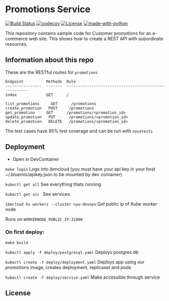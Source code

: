 # Promotions Service

[![Build Status](https://github.com/nyu-devops/sample-accounts/actions/workflows/ci.yml/badge.svg)](https://github.com/nyu-devops/sample-accounts/actions)
[![codecov](https://codecov.io/gh/CSCI-GA-2820-FA22-001/promotions/branch/main/graph/badge.svg?token=7QW1Z8EFFN)](https://codecov.io/gh/CSCI-GA-2820-FA22-001/promotions)
[![License](https://img.shields.io/badge/License-Apache%202.0-blue.svg)](https://opensource.org/licenses/Apache-2.0)
[![made-with-python](https://img.shields.io/badge/Made%20with-Python-red.svg)](https://www.python.org/)


This repository contains sample code for Customer promotions for an e-commerce web site. This shows how to create a REST API with subordinate resources.


## Information about this repo

These are the RESTful routes for `promotions`
```
Endpoint          Methods  Rule
----------------  -------  -----------------------------------------------------
index             GET      /

list_promotions     GET      /promotions
create_promotion   POST     /promotions
get_promotion     GET      /promotions/<promotion_id>
update_promotion   PUT      /promotions/<promotion_id>
delete_promotion   DELETE   /promotions/<promotion_id>
```

The test cases have 95% test coverage and can be run with `nosetests`


## Deployment

- Open in DevContainer 

`make login` Logs into ibmcloud (you must have your api key in your host ~/.bluemix/apikey.json to be mounted by dev container)

`kubectl get all` See everything thats running

`kubectl get svc ` See services

`ibmcloud ks workers --cluster nyu-devops`  Get public ip of Kube worker node

Runs on `WORKERNODE_PUBLIC_IP:31000`

### On first deploy:
`make build`

`kubectl apply -f deploy/postgresql.yaml` 
Deploys postgres db 

`kubectl create -f deploy/deployment.yaml`		Deploys app using our promotions image, creates deployment, replicaset and pods	

`kubectl create -f deploy/service.yaml` Make accessible through service




## License

